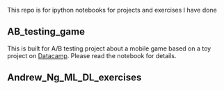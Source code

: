 This repo is for ipython notebooks for projects and exercises I have done

## AB_testing_game

This is built for A/B testing project about a mobile game based on a toy project on [Datacamp](https://www.datacamp.com/projects/184). 
Please read the notebook for details.

## Andrew_Ng_ML_DL_exercises
